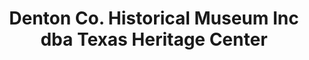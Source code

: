 ---
layout: repo
title: "Denton Co. Historical Museum Inc  dba Texas Heritage Center"
id: 17114
permalink: repos/17114/
---